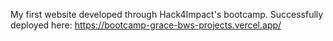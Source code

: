 My first website developed through Hack4Impact's bootcamp.
Successfully deployed here: https://bootcamp-grace-bws-projects.vercel.app/ 
